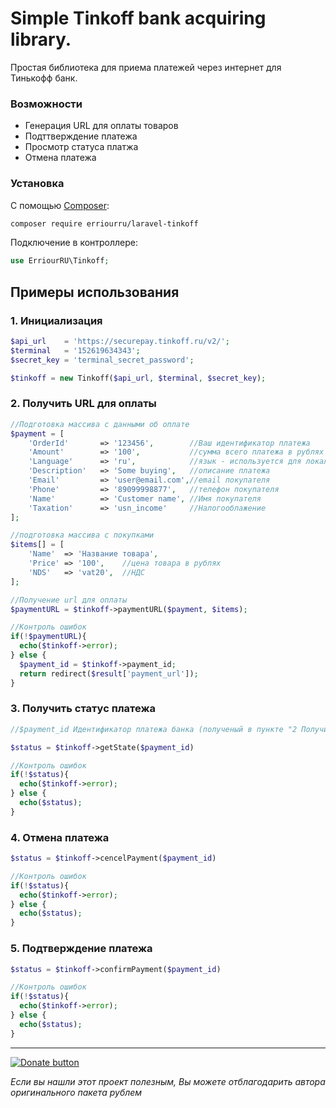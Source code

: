 # Simple Tinkoff bank acquiring library.
Простая библиотека для приема платежей через интернет для Тинькофф банк.

### Возможности

 * Генерация URL для оплаты товаров
 * Подттверждение платежа
 * Просмотр статуса платжа
 * Отмена платежа

### Установка

С помощью [Composer](https://getcomposer.org/):

```bash
composer require erriourru/laravel-tinkoff
```

Подключение в контроллере:

```php
use ErriourRU\Tinkoff;
```

## Примеры использования
### 1. Инициализация

```php
$api_url    = 'https://securepay.tinkoff.ru/v2/';
$terminal   = '152619634343';
$secret_key = 'terminal_secret_password';

$tinkoff = new Tinkoff($api_url, $terminal, $secret_key);
```

### 2. Получить URL для оплаты
```php
//Подготовка массива с данными об оплате
$payment = [
    'OrderId'       => '123456',        //Ваш идентификатор платежа
    'Amount'        => '100',           //сумма всего платежа в рублях
    'Language'      => 'ru',            //язык - используется для локализации страницы оплаты
    'Description'   => 'Some buying',   //описание платежа
    'Email'         => 'user@email.com',//email покупателя
    'Phone'         => '89099998877',   //телефон покупателя
    'Name'          => 'Customer name', //Имя покупателя
    'Taxation'      => 'usn_income'     //Налогооблажение
];

//подготовка массива с покупками
$items[] = [
    'Name'  => 'Название товара',
    'Price' => '100',    //цена товара в рублях
    'NDS'   => 'vat20',  //НДС
];

//Получение url для оплаты
$paymentURL = $tinkoff->paymentURL($payment, $items);

//Контроль ошибок
if(!$paymentURL){
  echo($tinkoff->error);
} else {
  $payment_id = $tinkoff->payment_id;
  return redirect($result['payment_url']);
}
```

### 3. Получить статус платежа
```php
//$payment_id Идентификатор платежа банка (полученый в пункте "2 Получить URL для оплаты")

$status = $tinkoff->getState($payment_id)

//Контроль ошибок
if(!$status){
  echo($tinkoff->error);
} else {
  echo($status);
}
```

### 4. Отмена платежа
```php
$status = $tinkoff->cencelPayment($payment_id)

//Контроль ошибок
if(!$status){
  echo($tinkoff->error);
} else {
  echo($status);
}
```

### 5. Подтверждение платежа
```php
$status = $tinkoff->confirmPayment($payment_id)

//Контроль ошибок
if(!$status){
  echo($tinkoff->error);
} else {
  echo($status);
}
```

---

[![Donate button](https://www.paypal.com/en_US/i/btn/btn_donate_SM.gif)](https://www.paypal.com/cgi-bin/webscr?cmd=_s-xclick&hosted_button_id=FGCHZNKKVG622&source=url)

*Если вы нашли этот проект полезным, Вы можете отблагодарить автора оригинального пакета рублем*
